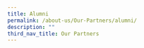 ```yaml
---
title: Alumni
permalink: /about-us/Our-Partners/alumni/
description: ""
third_nav_title: Our Partners
---
```

